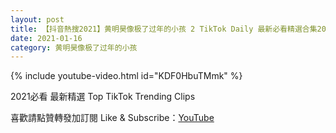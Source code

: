 ```yaml
---
layout: post
title: 【抖音熱搜2021】黄明昊像极了过年的小孩 2 TikTok Daily 最新必看精選合集2021 01 16
date: 2021-01-16
category: 黄明昊像极了过年的小孩
---
```


{% include youtube-video.html id="KDF0HbuTMmk" %}

2021必看 最新精選 Top TikTok Trending Clips

喜歡請點贊轉發加訂閱 Like & Subscribe：[YouTube](https://www.youtube.com/channel/UCAoR7VcanIPd04uEq_GIylA/videos)

